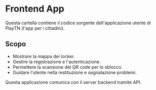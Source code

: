 # Frontend App

Questa cartella contiene il codice sorgente dell'applicazione utente di PlayTN (l'app per i cittadini).

## Scopo

*   Mostrare la mappa dei locker.
*   Gestire la registrazione e l'autenticazione.
*   Permettere la scansione del QR code per lo sblocco.
*   Guidare l'utente nella restituzione e segnalazione problemi.

Questa applicazione comunica con il server backend tramite API.

